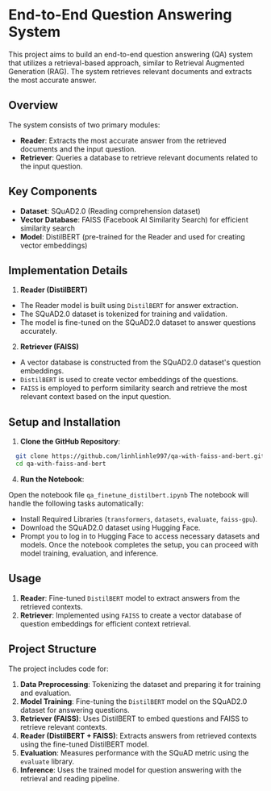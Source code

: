 # End-to-End Question Answering System

This project aims to build an end-to-end question answering (QA) system that utilizes a retrieval-based approach, similar to Retrieval Augmented Generation (RAG). The system retrieves relevant documents and extracts the most accurate answer.

## Overview

The system consists of two primary modules:

*   **Reader**: Extracts the most accurate answer from the retrieved documents and the input question.
*   **Retriever**:  Queries a database to retrieve relevant documents related to the input question.

## Key Components

*   **Dataset**: SQuAD2.0 (Reading comprehension dataset)
*   **Vector Database**: FAISS (Facebook AI Similarity Search) for efficient similarity search
*   **Model**: DistilBERT (pre-trained for the Reader and used for creating vector embeddings)

## Implementation Details

1. **Reader (DistilBERT)**

*   The Reader model is built using `DistilBERT` for answer extraction.
*   The SQuAD2.0 dataset is tokenized for training and validation.
*   The model is fine-tuned on the SQuAD2.0 dataset to answer questions accurately.

2. **Retriever (FAISS)**

*   A vector database is constructed from the SQuAD2.0 dataset's question embeddings.
*   `DistilBERT` is used to create vector embeddings of the questions.
*   `FAISS` is employed to perform similarity search and retrieve the most relevant context based on the input question.

## Setup and Installation

1.  **Clone the GitHub Repository**:

```bash
  git clone https://github.com/linhlinhle997/qa-with-faiss-and-bert.git
  cd qa-with-faiss-and-bert
```

4. **Run the Notebook**:

Open the notebook file `qa_finetune_distilbert.ipynb`
The notebook will handle the following tasks automatically:
- Install Required Libraries (`transformers`, `datasets`, `evaluate`, `faiss-gpu`).
- Download the SQuAD2.0 dataset using Hugging Face.
- Prompt you to log in to Hugging Face to access necessary datasets and models.
Once the notebook completes the setup, you can proceed with model training, evaluation, and inference.

## Usage

1.   **Reader**: Fine-tuned `DistilBERT` model to extract answers from the retrieved contexts.
2.   **Retriever**: Implemented using `FAISS` to create a vector database of question embeddings for efficient context retrieval.

## Project Structure

The project includes code for:

1. **Data Preprocessing**: Tokenizing the dataset and preparing it for training and evaluation.
2. **Model Training**: Fine-tuning the `DistilBERT` model on the SQuAD2.0 dataset for answering questions.
3. **Retriever (FAISS)**: Uses DistilBERT to embed questions and FAISS to retrieve relevant contexts.
4. **Reader (DistilBERT + FAISS)**: Extracts answers from retrieved contexts using the fine-tuned DistilBERT model.
6. **Evaluation**: Measures performance with the SQuAD metric using the `evaluate` library.
7. **Inference**: Uses the trained model for question answering with the retrieval and reading pipeline.
